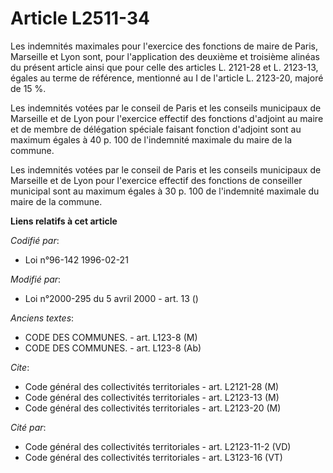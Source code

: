 # Article L2511-34

Les indemnités maximales pour l'exercice des fonctions de maire de Paris, Marseille et Lyon sont, pour l'application des
deuxième et troisième alinéas du présent article ainsi que pour celle des articles L. 2121-28 et L. 2123-13, égales au terme
de référence, mentionné au I de l'article L. 2123-20, majoré de 15 %.

Les indemnités votées par le conseil de Paris et les conseils municipaux de Marseille et de Lyon pour l'exercice effectif des
fonctions d'adjoint au maire et de membre de délégation spéciale faisant fonction d'adjoint sont au maximum égales à 40 p.
100 de l'indemnité maximale du maire de la commune.

Les indemnités votées par le conseil de Paris et les conseils municipaux de Marseille et de Lyon pour l'exercice effectif des
fonctions de conseiller municipal sont au maximum égales à 30 p. 100 de l'indemnité maximale du maire de la commune.

**Liens relatifs à cet article**

_Codifié par_:

  - Loi n°96-142 1996-02-21

_Modifié par_:

  - Loi n°2000-295 du 5 avril 2000 - art. 13 ()

_Anciens textes_:

  - CODE DES COMMUNES. - art. L123-8 (M)
  - CODE DES COMMUNES. - art. L123-8 (Ab)

_Cite_:

  - Code général des collectivités territoriales - art. L2121-28 (M)
  - Code général des collectivités territoriales - art. L2123-13 (M)
  - Code général des collectivités territoriales - art. L2123-20 (M)

_Cité par_:

  - Code général des collectivités territoriales - art. L2123-11-2 (VD)
  - Code général des collectivités territoriales - art. L3123-16 (VT)

